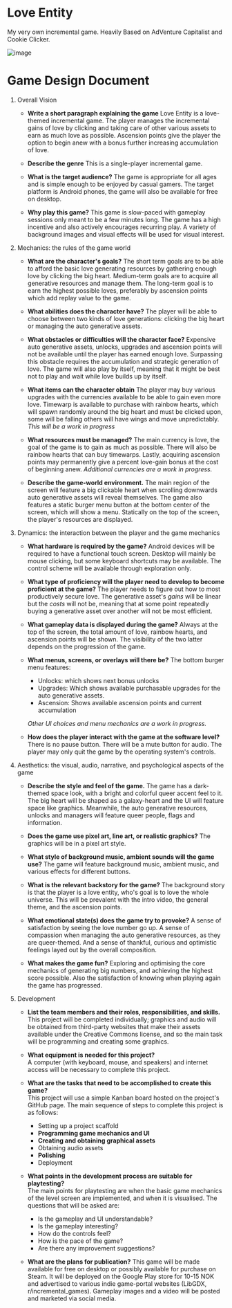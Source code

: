 # Love Entity

My very own incremental game. Heavily Based on AdVenture Capitalist and Cookie Clicker.

![image](https://user-images.githubusercontent.com/4059636/69899368-4f394780-1365-11ea-8d21-7030f7b2d500.png)

# Game Design Document

1. Overall Vision
    * **Write a short paragraph explaining the game**
    Love Entity is a love-themed incremental game. The player manages the incremental gains of love by clicking and taking care of other various assets to earn as much love as possible. Ascension points give the player the option to begin anew with a bonus further increasing accumulation of love.
        
    * **Describe the genre**
    This is a single-player incremental game.
    
    * **What is the target audience?**
    The game is appropriate for all ages and is simple enough to be enjoyed by casual gamers. The target platform is Android phones, the game will also be available for free on desktop.
        
    * **Why play this game?**
    This game is slow-paced with gameplay sessions only meant to be a few minutes long. The game has a high incentive and also actively encourages recurring play. A variety of background images and visual effects will be used for visual interest.
    
2. Mechanics: the rules of the game world
    * **What are the character's goals?**
    The short term goals are to be able to afford the basic love generating resources by gathering enough love by clicking the big heart. Medium-term goals are to acquire all generative resources and manage them. The long-term goal is to earn the highest possible loves, preferably by ascension points which add replay value to the game.
        
    * **What abilities does the character have?**
    The player will be able to choose between two kinds of love generations: clicking the big heart or managing the auto generative assets.
    
    * **What obstacles or difficulties will the character face?** 
    Expensive auto generative assets, unlocks, upgrades and ascension points will not be available until the player has earned enough love. Surpassing this obstacle requires the accumulation and strategic generation of love. The game will also play by itself, meaning that it might be best not to play and wait while love builds up by itself.
    
    * **What items can the character obtain**
    The player may buy various upgrades with the currencies available to be able to gain even more love. Timewarp is available to purchase with rainbow hearts, which will spawn randomly around the big heart and must be clicked upon, some will be falling others will have wings and move unpredictably. _This will be a work in progress_
    
    * **What resources must be managed?**
    The main currency is love, the goal of the game is to gain as much as possible. There will also be rainbow hearts that can buy timewarps. Lastly, acquiring ascension points may permanently give a percent love-gain bonus at the cost of beginning anew. _Additional currencies are a work in progress._
    
    * **Describe the game-world environment.**
    The main region of the screen will feature a big clickable heart when scrolling downwards auto generative assets will reveal themselves. The game also features a static burger menu button at the bottom center of the screen, which will show a menu. Statically on the top of the screen, the player's resources are displayed.
    
3. Dynamics: the interaction between the player and the game mechanics
    * **What hardware is required by the game?**
    Android devices will be required to have a functional touch screen. Desktop will mainly be mouse clicking, but some keyboard shortcuts may be available. The control scheme will be available through exploration only.
    
    * **What type of proficiency will the player need to develop to become proficient at the game?**
    The player needs to figure out how to most productively secure love.
    The generative asset's _gains_ will be linear but the _costs_ will not be, meaning that at some point repeatedly buying a generative asset over another will not be most efficient.
    
    * **What gameplay data is displayed during the game?**
    Always at the top of the screen, the total amount of love, rainbow hearts, and ascension points will be shown. The visibility of the two latter depends on the progression of the game.
    
    * **What menus, screens, or overlays will there be?**
    The bottom burger menu features:
        * Unlocks: which shows next bonus unlocks
        * Upgrades: Which shows available purchasable upgrades for the auto generative assets.
        * Ascension: Shows available ascension points and current accumulation

        _Other UI choices and menu mechanics are a work in progress._
    
    * **How does the player interact with the game at the software level?**
    There is no pause button. There will be a mute button for audio. The player may only quit the game by the operating system's controls.
    
4. Aesthetics: the visual, audio, narrative, and psychological aspects of the game
    * **Describe the style and feel of the game.**
    The game has a dark-themed space look, with a bright and colorful queer accent feel to it. The big heart will be shaped as a galaxy-heart and the UI will feature space like graphics. Meanwhile, the auto generative resources, unlocks and managers will feature queer people, flags and information.
    
    * **Does the game use pixel art, line art, or realistic graphics?**
    The graphics will be in a pixel art style.
    
    * **What style of background music, ambient sounds will the game use?**
    The game will feature background music, ambient music, and various effects for different buttons.
        
    * **What is the relevant backstory for the game?**
    The background story is that the player is a love entity, who's goal is to love the whole universe. This will be prevalent with the intro video, the general theme, and the ascension points.
        
    * **What emotional state(s) does the game try to provoke?**
    A sense of satisfaction by seeing the love number go up. A sense of compassion when managing the auto generative resources, as they are queer-themed. And a sense of thankful, curious and optimistic feelings layed out by the overall composition.
        
    * **What makes the game fun?**
    Exploring and optimising the core mechanics of generating big numbers, and achieving the highest score possible. Also the satisfaction of knowing when playing again the game has progressed.
    
5. Development
    
    * **List the team members and their roles, responsibilities, and skills.**    
    This project will be completed individually; graphics and audio will be obtained from third-party websites that make their assets available under the Creative Commons license, and so the main task will be programming and creating some graphics.
    
    * **What equipment is needed for this project?**    
    A computer (with keyboard, mouse, and speakers) and internet access will be necessary to complete this project.
    
    * **What are the tasks that need to be accomplished to create this game?**    
    This project will use a simple Kanban board hosted on the project's GitHub page.
    The main sequence of steps to complete this project is as follows:    
        * Setting up a project scaffold
        * **Programming game mechanics and UI**
        * **Creating and obtaining graphical assets**
        * Obtaining audio assets
        * **Polishing**
        * Deployment

    * **What points in the development process are suitable for playtesting?**    
    The main points for playtesting are when the basic game mechanics of the level screen are implemented, and when it is visualised. The questions that will be asked are: 
        * Is the gameplay and UI understandable?
        * Is the gameplay interesting?
        * How do the controls feel?
        * How is the pace of the game?
        * Are there any improvement suggestions?        
    
    * **What are the plans for publication?**
    This game will be made available for free on desktop or possibly available for purchase on Steam. It will be deployed on the Google Play store for 10-15 NOK and advertised to various indie game-portal websites (LibGDX, r/incremental_games). Gameplay images and a video will be posted and marketed via social media.
